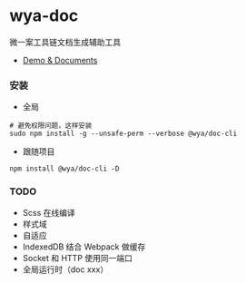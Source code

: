 # wya-doc
微一案工具链文档生成辅助工具

- [Demo & Documents](https://wya-team.github.io/wya-doc/site/index.html)

### 安装

- 全局

```
# 避免权限问题，这样安装
sudo npm install -g --unsafe-perm --verbose @wya/doc-cli
```

- 跟随项目

```
npm install @wya/doc-cli -D
```

### TODO

- Scss 在线编译
- 样式域
- 自适应
- IndexedDB 结合 Webpack 做缓存
- Socket 和 HTTP 使用同一端口
- 全局运行时（doc xxx）

